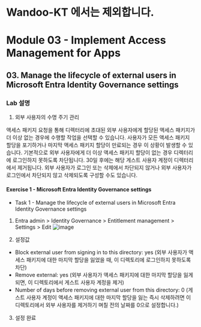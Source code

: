 # Wandoo-KT 에서는 제외합니다. 

# Module 03 - Implement Access Management for Apps
## 03. Manage the lifecycle of external users in Microsoft Entra Identity Governance settings

### Lab 설명 
1. 외부 사용자의 수명 주기 관리

액세스 패키지 요청을 통해 디렉터리에 초대된 외부 사용자에게 할당된 액세스 패키지가 더 이상 없는 경우에 수행할 작업을 선택할 수 있습니다. 사용자가 모든 액세스 패키지 할당을 포기하거나 마지막 액세스 패키지 할당이 만료되는 경우 이 상황이 발생할 수 있습니다. 기본적으로 외부 사용자에게 더 이상 액세스 패키지 할당이 없는 경우 디렉터리에 로그인하지 못하도록 차단됩니다. 30일 후에는 해당 게스트 사용자 계정이 디렉터리에서 제거됩니다. 외부 사용자가 로그인 또는 삭제에서 차단되지 않거나 외부 사용자가 로그인에서 차단되지 않고 삭제되도록 구성할 수도 있습니다.

#### Exercise 1 - Microsoft Entra Identity Governance settings
* Task 1 - Manage the lifecycle of external users in Microsoft Entra Identity Governance settings

1. Entra admin > Identity Governance > Entitlement management > Settings > Edit
![image](https://github.com/user-attachments/assets/895537df-1024-4b01-a357-d3625e1238bf)

2. 설정값
* Block external user from signing in to this directory: yes (외부 사용자가 액세스 패키지에 대한 마지막 할당을 잃었을 때, 이 디렉토리에 로그인하지 못하도록 차단)
* Remove external: yes (외부 사용자가 액세스 패키지에 대한 마지막 할당을 잃게 되면, 이 디렉토리에서 게스트 사용자 계정을 제거)
* Number of days before removing external user from this directory: 0 (게스트 사용자 계정이 액세스 패키지에 대한 마지막 할당을 잃는 즉시 삭제하려면 이 디렉토리에서 외부 사용자를 제거하기 며칠 전의 날짜를 0으로 설정합니다.)

3. 설정 완료 
